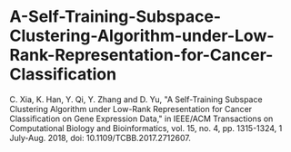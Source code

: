 # A-Self-Training-Subspace-Clustering-Algorithm-under-Low-Rank-Representation-for-Cancer-Classification
C. Xia, K. Han, Y. Qi, Y. Zhang and D. Yu, "A Self-Training Subspace Clustering Algorithm under Low-Rank Representation for Cancer Classification on Gene Expression Data," in IEEE/ACM Transactions on Computational Biology and Bioinformatics, vol. 15, no. 4, pp. 1315-1324, 1 July-Aug. 2018, doi: 10.1109/TCBB.2017.2712607.
